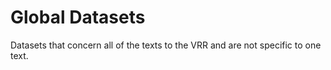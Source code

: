 # **Global Datasets**

Datasets that concern all of the texts to the VRR and are not specific to one text.